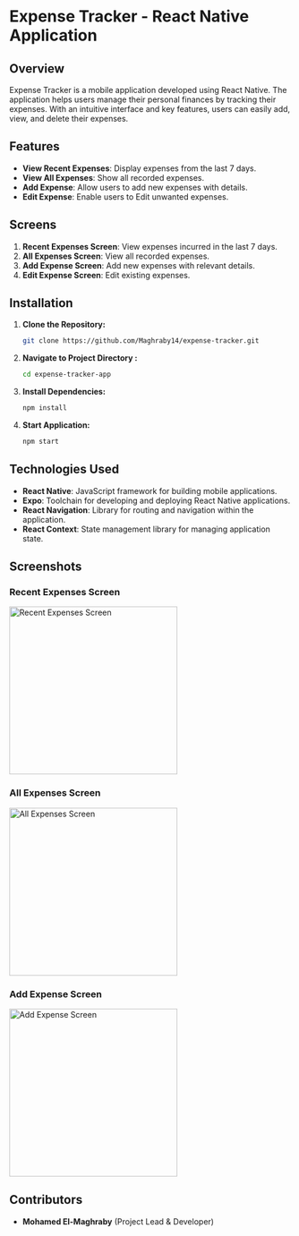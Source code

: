 # Expense Tracker - React Native Application

## Overview

Expense Tracker is a mobile application developed using React Native. The application helps users manage their personal finances by tracking their expenses. With an intuitive interface and key features, users can easily add, view, and delete their expenses.

## Features

- **View Recent Expenses**: Display expenses from the last 7 days.
- **View All Expenses**: Show all recorded expenses.
- **Add Expense**: Allow users to add new expenses with details.
- **Edit Expense**: Enable users to Edit unwanted expenses.

## Screens

1. **Recent Expenses Screen**: View expenses incurred in the last 7 days.
2. **All Expenses Screen**: View all recorded expenses.
3. **Add Expense Screen**: Add new expenses with relevant details.
4. **Edit Expense Screen**: Edit existing expenses.

## Installation

1. **Clone the Repository:**
   ```bash
   git clone https://github.com/Maghraby14/expense-tracker.git
   
2. **Navigate to Project Directory :**
   ```bash
   cd expense-tracker-app

3. **Install Dependencies:**
   ```bash
   npm install

4. **Start Application:**
   ```bash
   npm start
## Technologies Used

- **React Native**: JavaScript framework for building mobile applications.
- **Expo**: Toolchain for developing and deploying React Native applications.
- **React Navigation**: Library for routing and navigation within the application.
- **React Context**: State management library for managing application state.

## Screenshots

### Recent Expenses Screen
<img src="assets/recent.jpeg" alt="Recent Expenses Screen" width="300px">

### All Expenses Screen
<img src="assets/all.jpeg" alt="All Expenses Screen" width="300px">

### Add Expense Screen
<img src="assets/add.jpeg" alt="Add Expense Screen" width="300px">


## Contributors

- **Mohamed El-Maghraby** (Project Lead & Developer)
